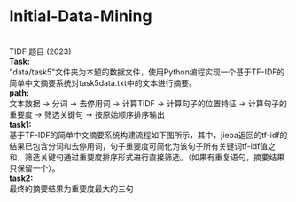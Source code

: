 # Initial-Data-Mining

</br>TIDF 题目 (2023) 
</br>**Task:**
</br>"data/task5"文件夹为本题的数据文件，使用Python编程实现一个基于TF-IDF的简单中文摘要系统对task5data.txt中的文本进行摘要。
</br>**path:**
</br>文本数据 -> 分词 -> 去停用词 -> 计算TIDF -> 计算句子的位置特征 -> 计算句子的重要度 -> 筛选关键句 -> 按原始顺序排序输出
</br>**task1:** 
</br>基于TF-IDF的简单中文摘要系统构建流程如下图所示，其中，jieba返回的tf-idf的结果已包含分词和去停用词，句子重要度可简化为该句子所有关键词tf-idf值之和，筛选关键句通过重要度排序形式进行直接筛选。（如果有重复语句，摘要结果只保留一个）。
</br>**task2:**
</br>最终的摘要结果为重要度最大的三句
